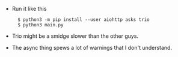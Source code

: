 * Run it like this

        $ python3 -m pip install --user aiohttp asks trio
        $ python3 main.py

* Trio might be a smidge slower than the other guys.
* The async thing spews a lot of warnings that I don't understand.
